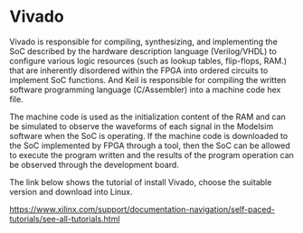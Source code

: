# Vivado

Vivado is responsible for compiling, synthesizing, and implementing the SoC described by the hardware description language (Verilog/VHDL) to configure various logic resources (such as lookup tables, flip-flops, RAM.) that are inherently disordered within the FPGA into ordered circuits to implement SoC functions. And Keil is responsible for compiling the written software programming language (C/Assembler) into a machine code hex file. 

The machine code is used as the initialization content of the RAM and can be simulated to observe the waveforms of each signal in the Modelsim software when the SoC is operating. If the machine code is downloaded to the SoC implemented by FPGA through a tool, then the SoC can be allowed to execute the program written and the results of the program operation can be observed through the development board.

The link below shows the tutorial of install Vivado, choose the suitable version and download into Linux.

https://www.xilinx.com/support/documentation-navigation/self-paced-tutorials/see-all-tutorials.html

